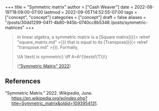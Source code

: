 +++
title = "Symmetric matrix"
author = ["Cash Weaver"]
date = 2022-08-19T18:09:00-07:00
lastmod = 2022-09-05T14:52:55-07:00
tags = ["concept", "concept"]
categories = ["concept"]
draft = false
aliases = "/posts/30dd1299-0411-4b80-945b-0740cc8b5348 /posts/symmetric-matrices"
+++

> In linear algebra, a symmetric matrix is a [Square matrix]({{< relref "square_matrix.md" >}}) that is equal to its [Transpose]({{< relref "transpose.md" >}}). Formally,
>
> \\(A \text{ is symmetric} \iff A=A^{\textsf{T}}\\)
>
> (<a href="#citeproc_bib_item_1">“Symmetric Matrix” 2022</a>)

## References

<style>.csl-entry{text-indent: -1.5em; margin-left: 1.5em;}</style><div class="csl-bib-body">
  <div class="csl-entry"><a id="citeproc_bib_item_1"></a>“Symmetric Matrix.” 2022. <i>Wikipedia</i>, June. <a href="https://en.wikipedia.org/w/index.php?title=Symmetric_matrix&oldid=1093954131">https://en.wikipedia.org/w/index.php?title=Symmetric_matrix&#38;oldid=1093954131</a>.</div>
</div>
